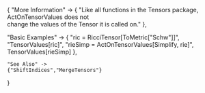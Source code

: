 {
  "More Information" -> {
      "Like all functions in the Tensors package, ActOnTensorValues does not \
change the values of the Tensor it is called on."
  },

  "Basic Examples" -> {
    "ric = RicciTensor[ToMetric[\"Schw\"]]",
    "TensorValues[ric]",
    "rieSimp = ActOnTensorValues[Simplify, rie]",
    TensorValues[rieSimp]
    },

    "See Also" ->
    {"ShiftIndices","MergeTensors"}

}
